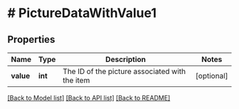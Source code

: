 # # PictureDataWithValue1

## Properties

Name | Type | Description | Notes
------------ | ------------- | ------------- | -------------
**value** | **int** | The ID of the picture associated with the item | [optional]

[[Back to Model list]](../README.md#documentation-for-models) [[Back to API list]](../README.md#documentation-for-api-endpoints) [[Back to README]](../README.md)
